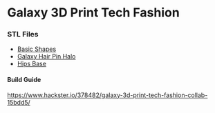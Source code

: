 # Galaxy 3D Print Tech Fashion

### STL Files
- [Basic Shapes](https://github.com/AmieDD/3D-Prints/blob/main/Galaxy%203D%20Print%20Tech%20Fashion/basic_shapes.stl)
- [Galaxy Hair Pin Halo](https://github.com/AmieDD/3D-Prints/blob/main/Galaxy%203D%20Print%20Tech%20Fashion/galaxy_hair_halo_pin.stl)
- [Hips Base](https://github.com/AmieDD/3D-Prints/blob/main/Galaxy%203D%20Print%20Tech%20Fashion/hip_3d_print.stl)

#### Build Guide
https://www.hackster.io/378482/galaxy-3d-print-tech-fashion-collab-15bdd5/

